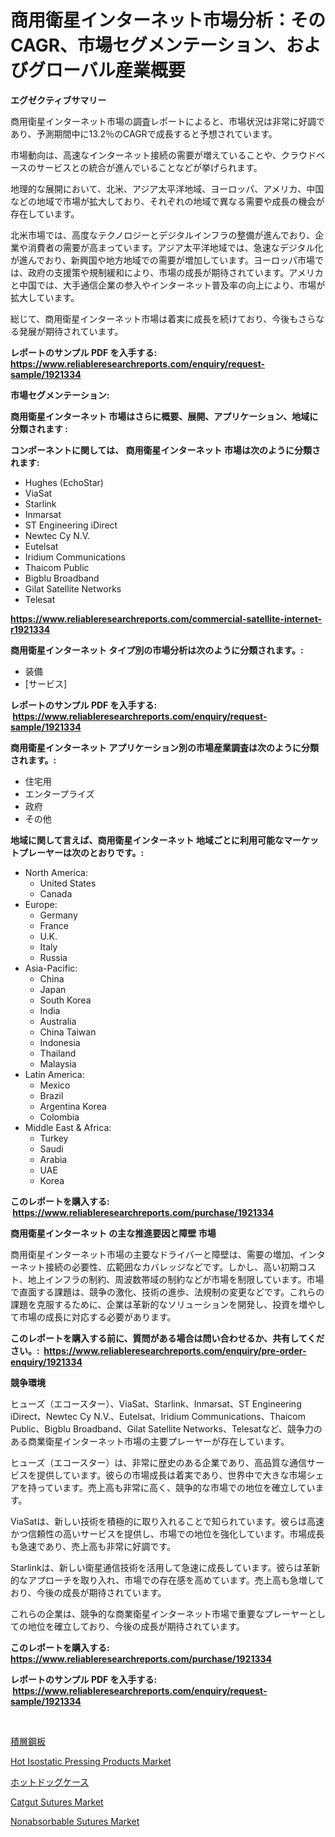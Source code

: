 <p><h1>商用衛星インターネット市場分析：そのCAGR、市場セグメンテーション、およびグローバル産業概要</h1></p><p><strong>エグゼクティブサマリー</strong></p>
<p><p>商用衛星インターネット市場の調査レポートによると、市場状況は非常に好調であり、予測期間中に13.2％のCAGRで成長すると予想されています。 </p><p>市場動向は、高速なインターネット接続の需要が増えていることや、クラウドベースのサービスとの統合が進んでいることなどが挙げられます。</p><p>地理的な展開において、北米、アジア太平洋地域、ヨーロッパ、アメリカ、中国などの地域で市場が拡大しており、それぞれの地域で異なる需要や成長の機会が存在しています。</p><p>北米市場では、高度なテクノロジーとデジタルインフラの整備が進んでおり、企業や消費者の需要が高まっています。アジア太平洋地域では、急速なデジタル化が進んでおり、新興国や地方地域での需要が増加しています。ヨーロッパ市場では、政府の支援策や規制緩和により、市場の成長が期待されています。アメリカと中国では、大手通信企業の参入やインターネット普及率の向上により、市場が拡大しています。</p><p>総じて、商用衛星インターネット市場は着実に成長を続けており、今後もさらなる発展が期待されています。</p></p>
<p><strong>レポートのサンプル PDF を入手する: <a href="https://www.reliableresearchreports.com/enquiry/request-sample/1921334">https://www.reliableresearchreports.com/enquiry/request-sample/1921334</a></strong></p>
<p><strong>市場セグメンテーション:</strong></p>
<p><strong> 商用衛星インターネット 市場はさらに概要、展開、アプリケーション、地域に分類されます :</strong></p>
<p><strong>コンポーネントに関しては、 商用衛星インターネット 市場は次のように分類されます: &nbsp;</strong></p>
<p><ul><li>Hughes (EchoStar)</li><li>ViaSat</li><li>Starlink</li><li>Inmarsat</li><li>ST Engineering iDirect</li><li>Newtec Cy N.V.</li><li>Eutelsat</li><li>Iridium Communications</li><li>Thaicom Public</li><li>Bigblu Broadband</li><li>Gilat Satellite Networks</li><li>Telesat</li></ul></p>
<p><strong><a href="https://www.reliableresearchreports.com/commercial-satellite-internet-r1921334">https://www.reliableresearchreports.com/commercial-satellite-internet-r1921334</a></strong></p>
<p><strong> 商用衛星インターネット タイプ別の市場分析は次のように分類されます。:</strong></p>
<p><ul><li>装備</li><li>[サービス]</li></ul></p>
<p><strong>レポートのサンプル PDF を入手する: &nbsp;<a href="https://www.reliableresearchreports.com/enquiry/request-sample/1921334">https://www.reliableresearchreports.com/enquiry/request-sample/1921334</a></strong></p>
<p><strong> 商用衛星インターネット アプリケーション別の市場産業調査は次のように分類されます。:</strong></p>
<p><ul><li>住宅用</li><li>エンタープライズ</li><li>政府</li><li>その他</li></ul></p>
<p><strong>地域に関して言えば、商用衛星インターネット 地域ごとに利用可能なマーケットプレーヤーは次のとおりです。:</strong></p>
<p><ul>
    <li>
        North America:
        <ul>
            <li>United States</li>
            <li>Canada</li>
        </ul>
    </li>
    <li>
        Europe:
        <ul>
            <li>Germany</li>
            <li>France</li>
            <li>U.K.</li>
            <li>Italy</li>
            <li>Russia</li>
        </ul>
    </li>
    <li>
        Asia-Pacific:
        <ul>
            <li>China</li>
            <li>Japan</li>
            <li>South Korea</li>
            <li>India</li>
            <li>Australia</li>
            <li>China Taiwan</li>
            <li>Indonesia</li>
            <li>Thailand</li>
            <li>Malaysia</li>
        </ul>
    </li>
    <li>
        Latin America:
        <ul>
            <li>Mexico</li>
            <li>Brazil</li>
            <li>Argentina Korea</li>
            <li>Colombia</li>
        </ul>
    </li>
    <li>
        Middle East & Africa:
        <ul>
            <li>Turkey</li>
            <li>Saudi</li>
            <li>Arabia</li>
            <li>UAE</li>
            <li>Korea</li>
        </ul>
    </li>
    </ul></p>
<p><strong>このレポートを購入する: &nbsp;<a href="https://www.reliableresearchreports.com/purchase/1921334">https://www.reliableresearchreports.com/purchase/1921334</a></strong></p>
<p><strong>商用衛星インターネット の主な推進要因と障壁 市場</strong></p>
<p><p>商用衛星インターネット市場の主要なドライバーと障壁は、需要の増加、インターネット接続の必要性、広範囲なカバレッジなどです。しかし、高い初期コスト、地上インフラの制約、周波数帯域の制約などが市場を制限しています。市場で直面する課題は、競争の激化、技術の進歩、法規制の変更などです。これらの課題を克服するために、企業は革新的なソリューションを開発し、投資を増やして市場の成長に対応する必要があります。</p></p>
<p><strong>このレポートを購入する前に、質問がある場合は問い合わせるか、共有してください。:&nbsp; <a href="https://www.reliableresearchreports.com/enquiry/pre-order-enquiry/1921334">https://www.reliableresearchreports.com/enquiry/pre-order-enquiry/1921334</a></strong></p>
<p><strong>競争環境</strong></p>
<p><p>ヒューズ（エコースター）、ViaSat、Starlink、Inmarsat、ST Engineering iDirect、Newtec Cy N.V.、Eutelsat、Iridium Communications、Thaicom Public、Bigblu Broadband、Gilat Satellite Networks、Telesatなど、競争力のある商業衛星インターネット市場の主要プレーヤーが存在しています。</p><p>ヒューズ（エコースター）は、非常に歴史のある企業であり、高品質な通信サービスを提供しています。彼らの市場成長は着実であり、世界中で大きな市場シェアを持っています。売上高も非常に高く、競争的な市場での地位を確立しています。</p><p>ViaSatは、新しい技術を積極的に取り入れることで知られています。彼らは高速かつ信頼性の高いサービスを提供し、市場での地位を強化しています。市場成長も急速であり、売上高も非常に好調です。</p><p>Starlinkは、新しい衛星通信技術を活用して急速に成長しています。彼らは革新的なアプローチを取り入れ、市場での存在感を高めています。売上高も急増しており、今後の成長が期待されています。</p><p>これらの企業は、競争的な商業衛星インターネット市場で重要なプレーヤーとしての地位を確立しており、今後の成長が期待されています。</p></p>
<p><strong>このレポートを購入する: &nbsp; <a href="https://www.reliableresearchreports.com/purchase/1921334">https://www.reliableresearchreports.com/purchase/1921334</a></strong></p>
<p><strong>レポートのサンプル PDF を入手する: &nbsp;<a href="https://www.reliableresearchreports.com/enquiry/request-sample/1921334">https://www.reliableresearchreports.com/enquiry/request-sample/1921334</a></strong><strong></strong></p>
<p>&nbsp;</p>
<p><p><a href="https://github.com/mathieurico66/Market-Research-Report-List-1/blob/main/178909747925.md">積層鋼板</a></p><p><a href="https://issuu.com/reportprime-2/docs/hot-isostatic-pressing-products-market-size-2030.p">Hot Isostatic Pressing Products Market</a></p><p><a href="https://github.com/ycmtqqhvk3273/Market-Research-Report-List-1/blob/main/243819047924.md">ホットドッグケース</a></p><p><a href="https://github.com/markusgodoy/Market-Research-Report-List-3/blob/main/catgut-sutures-market.md">Catgut Sutures Market</a></p><p><a href="https://github.com/luckyshygirl/Market-Research-Report-List-4/blob/main/nonabsorbable-sutures-market.md">Nonabsorbable Sutures Market</a></p></p>